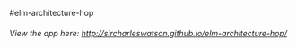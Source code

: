 #elm-architecture-hop

###### View the app here: http://sircharleswatson.github.io/elm-architecture-hop/